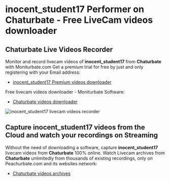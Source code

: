 # inocent_student17 Performer on Chaturbate - Free LiveCam videos downloader

## Chaturbate Live Videos Recorder

Monitor and record livecam videos of **inocent_student17** from **Chaturbate** with Moniturbate.com
Get a premium trial for free by just and only registering with your Email address:
* [inocent_student17 Premium videos downloader](https://moniturbate.com/request-demo-licence-key.html)

Free livecam videos downloader - Moniturbate Software:
* [Chaturbate videos downloader](https://moniturbate.com/moniturbate-download-software.html)

![inocent_student17 livecam videos recorder](https://peachurnet.com/templates/moniturbate-software.png)


## Capture inocent_student17 videos from the Cloud and watch your recordings on Streaming

Without the need of downloading a software, capture **inocent_student17** livecam videos from **Chaturbate** 100% online.
Watch Livecam archives from **Chaturbate** unlimitedly from thousands of existing recordings, only on Peachurbate.com and its websites network:
* [Chaturbate videos archives](https://peachurnet.com/)